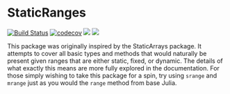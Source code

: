 # StaticRanges

[![Build Status](https://travis-ci.com/Tokazama/StaticRanges.jl.svg?branch=master)](https://travis-ci.com/Tokazama/StaticRanges.jl)
[![codecov](https://codecov.io/gh/Tokazama/StaticRanges.jl/branch/master/graph/badge.svg)](https://codecov.io/gh/Tokazama/StaticRanges.jl)
[![](https://img.shields.io/badge/docs-stable-blue.svg)](https://Tokazama.github.io/StaticRanges.jl/stable)
[![](https://img.shields.io/badge/docs-dev-blue.svg)](https://Tokazama.github.io/StaticRanges.jl/dev)

This package was originally inspired by the StaticArrays package.
It attempts to cover all basic types and methods that would naturally be present given ranges that are either static, fixed, or dynamic.
The details of what exactly this means are more fully explored in the documentation.
For those simply wishing to take this package for a spin, try using `srange` and `mrange` just as you would the `range` method from base Julia.
